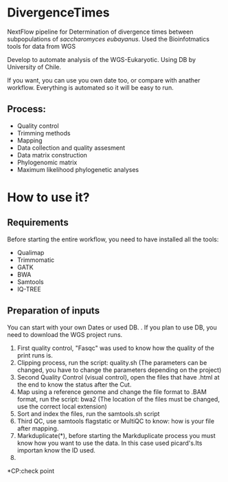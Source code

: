 # DivergenceTimes

NextFlow pipeline for Determination of divergence times between subpopulations of _saccharomyces eubayanus_. Used the Bioinfotmatics tools for data from WGS

Develop to automate analysis of the WGS-Eukaryotic. Using DB by University of Chile.

If you want, you can use you own date too, or compare with anather workflow. Everything is automated so it will be easy to run.

## Process:
- Quality control
- Trimming methods
- Mapping
- Data collection and quality assesment
- Data matrix construction
- Phylogenomic matrix 
- Maximum likelihood phylogenetic analyses

# How to use it?

## Requirements

Before starting the entire workflow, you need to have installed all the tools:
- Qualimap
- Trimmomatic
- GATK
- BWA
- Samtools
- IQ-TREE

## Preparation of inputs

You can start with your own Dates or used DB.
. If you plan to use DB, you need to download the WGS project runs.

 1. First quality control, "Fasqc" was used to know how the quality of the print runs is.
 2. Clipping process, run the script: quality.sh (The parameters can be changed, you have to change the parameters depending on the project)
 3. Second Quality Control (visual control), open the files that have .html at the end to know the status after the Cut.
 4. Map using a reference genome and change the file format to .BAM format, run the script: bwa2 (The location of the files must be changed, use the correct local extension)
 5. Sort and index the files, run the samtools.sh script
 6. Third QC, use samtools flagstatic or MultiQC to know: how is your file after mapping.
 7. Markduplicate(*), before starting the Markduplicate process you must know how you want to use the data. In this case used picard's.Its importan know the ID used.
 8.  
 
 *CP:check point
